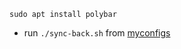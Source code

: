 ```shell
sudo apt install polybar
```

- run `./sync-back.sh` from [myconfigs](https://github.com/stgonzales/myconfigs)